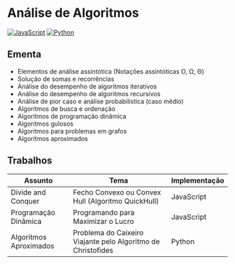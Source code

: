 # Análise de Algoritmos

[![JavaScript](https://img.shields.io/badge/JS-JavaScript-F7DF1E?logo=javascript&logoColor=black)](https://developer.mozilla.org/en-US/docs/Web/JavaScript)
[![Python](https://img.shields.io/badge/Python-3776AB?logo=python&logoColor=white)](https://www.python.org/)

## Ementa

- Elementos de análise assintótica (Notações assintóticas O, Ω, Θ)
- Solução de somas e recorrências
- Análise do desempenho de algoritmos iterativos
- Análise do desempenho de algoritmos recursivos
- Análise de pior caso e análise probabilística (caso médio)
- Algoritmos de busca e ordenação
- Algoritmos de programação dinâmica
- Algoritmos gulosos
- Algoritmos para problemas em grafos
- Algoritmos aproximados

## Trabalhos

| Assunto               | Tema                                                                 | Implementação |
|----------------------|----------------------------------------------------------------------|---------------|
| Divide and Conquer   | Fecho Convexo ou Convex Hull (Algoritmo QuickHull)                   | JavaScript    |
| Programação Dinâmica | Programando para Maximizar o Lucro                                   | JavaScript    |
| Algoritmos Aproximados | Problema do Caixeiro Viajante pelo Algoritmo de Christofides        | Python        |
